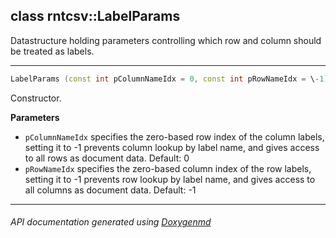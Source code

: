 ## class rntcsv::LabelParams

Datastructure holding parameters controlling which row and column should be treated as labels.  

---

```c++
LabelParams (const int pColumnNameIdx = 0, const int pRowNameIdx = \-1)
```
Constructor. 

**Parameters**
- `pColumnNameIdx` specifies the zero-based row index of the column labels, setting it to -1 prevents column lookup by label name, and gives access to all rows as document data. Default: 0 
- `pRowNameIdx` specifies the zero-based column index of the row labels, setting it to -1 prevents row lookup by label name, and gives access to all columns as document data. Default: -1 

---

###### API documentation generated using [Doxygenmd](https://github.com/d99kris/doxygenmd)

